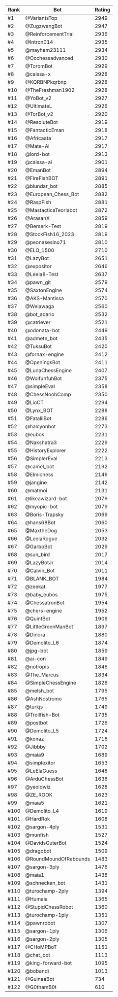 Rank|Bot|Rating
---|---|---
#1|@VariantsTop|2949
#2|@ZugzwangBot|2947
#3|@ReinforcementTrial|2936
#4|@Intron014|2935
#5|@mayhem23111|2934
#6|@Occhessadvanced|2930
#7|@ToromBot|2929
#8|@caissa-x|2928
#9|@KQRBNPkqrbnp|2928
#10|@TheFreshman1902|2928
#11|@YoBot_v2|2927
#12|@UltimateL|2926
#13|@TorBot_v2|2920
#14|@ResoluteBot|2919
#15|@FantacticEman|2918
#16|@Africaata|2917
#17|@Mate-AI|2917
#18|@lord-bot|2913
#19|@caissa-ai|2901
#20|@EmanBot|2894
#21|@FireFishBOT|2891
#22|@blundar_bot|2885
#23|@European_Chess_Bot|2882
#24|@RaspFish|2881
#25|@MastacticaTeoriabot|2872
#26|@ArasanX|2859
#27|@Berserk-Test|2819
#28|@StockFish16_2023|2819
#29|@peonasesino71|2810
#30|@ELO_1500|2710
#31|@LazyBot|2651
#32|@expositor|2646
#33|@Leela8-Test|2637
#34|@pawn_git|2579
#35|@SaxtonEngine|2574
#36|@AKS-Mantissa|2570
#37|@Weiawaga|2560
#38|@bot_adario|2532
#39|@catriever|2521
#40|@odonata-bot|2449
#41|@admete_bot|2435
#42|@TuksuBot|2420
#43|@fornax-engine|2412
#44|@OpeningsBot|2411
#45|@LunaChessEngine|2407
#46|@WolfuhfuhBot|2375
#47|@simpleEval|2358
#48|@ChessNoobComp|2350
#49|@LioCT|2294
#50|@Lynx_BOT|2288
#51|@FataliiBot|2286
#52|@halcyonbot|2273
#53|@eubos|2231
#54|@Nakshatra3|2229
#55|@HistoryExplorer|2222
#56|@SimplerEval|2213
#57|@camel_bot|2192
#58|@Elmichess|2146
#59|@jangine|2142
#60|@matmoi|2131
#61|@likeawizard-bot|2079
#62|@myopic-bot|2079
#63|@Boris-Trapsky|2069
#64|@hans68Bot|2060
#65|@MaxtheDog|2053
#66|@LeelaRogue|2032
#67|@GarboBot|2029
#68|@sun_bird|2017
#69|@LazyBotJr|2014
#70|@Calvin_Bot|2011
#71|@BLANK_BOT|1984
#72|@zeekat|1977
#73|@baby_eubos|1975
#74|@ChessatronBot|1954
#75|@chers-engine|1952
#76|@QuintBot|1906
#77|@LittleGreenManBot|1897
#78|@Dinora|1880
#79|@Demolito_L6|1874
#80|@jpg-bot|1859
#81|@ai-con|1849
#82|@notropis|1846
#83|@The_Marcus|1834
#84|@SimpleChessEngine|1826
#85|@melsh_bot|1795
#86|@AshNostromo|1765
#87|@turkjs|1749
#88|@Trollfish-Bot|1735
#89|@postbot|1726
#90|@Demolito_L5|1724
#91|@konaz|1716
#92|@Jibbby|1702
#93|@maia9|1689
#94|@simplexitor|1653
#95|@LeElaGuess|1648
#96|@ArduChessBot|1636
#97|@yeoldwiz|1628
#98|@ZE_ROOK|1623
#99|@maia5|1621
#100|@Demolito_L4|1619
#101|@HardRok|1608
#102|@sargon-4ply|1531
#103|@munfish|1527
#104|@DavidsGuterBot|1524
#105|@dragobot|1509
#106|@RoundMoundOfRebounds|1483
#107|@sargon-3ply|1476
#108|@maia1|1438
#109|@schnecken_bot|1431
#110|@turochamp-2ply|1394
#111|@Humaia|1365
#112|@StupidChessRobot|1360
#113|@turochamp-1ply|1351
#114|@pawnrobot|1307
#115|@sargon-1ply|1306
#116|@sargon-2ply|1305
#117|@CHoMPBoT|1151
#118|@chat_bot|1113
#119|@king-forward-bot|1095
#120|@bobandi|1013
#121|@GuineaBot|734
#122|@G0thamB0t|610
